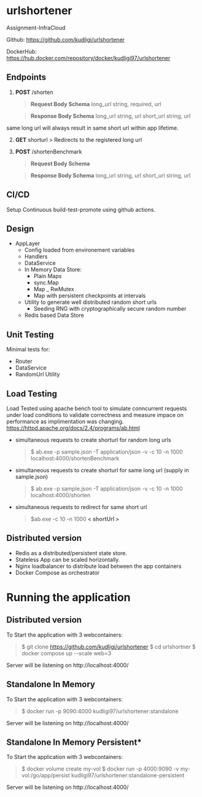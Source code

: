 # urlshortener

Assignment-InfraCloud

Github: https://github.com/kudligi/urlshortener

DockerHub: https://hub.docker.com/repository/docker/kudligi97/urlshortener

## Endpoints

 1. **POST** /shorten
    > **Request Body Schema**
    > long_url  string, required, url

    > **Response Body Schema**
    > long_url  string, url
    >short_url string, url

same long url will always result in same short url within app lifetime.  

  2. **GET** shorturl
    > Redirects to the registered long url

 3. **POST** /shortenBenchmark
    > **Request Body Schema**

    > **Response Body Schema**
    > long_url  string, url
    >short_url string, url


## CI/CD

Setup Continuous build-test-promote using github actions.


## Design

 - AppLayer
	 - Config loaded from environement variables
	 - Handlers
	 - DataService
	 - In Memory Data Store:
		 - Plain Maps
		 - sync.Map
		 - Map _ RwMutex
		 - Map with persistent checkpoints at intervals
	- Utility to generate well distributed random short urls
		- Seeding RNG with cryptographically secure random number
	- Redis based Data Store  


## Unit Testing
Minimal tests for:

 - Router
 - DataService
 - RandomUrl Utility

## Load Testing
Load Tested using apache bench tool to simulate conncurrent requests under load conditions to validate correctness and measure impace on performance as implimentation was changing.
https://httpd.apache.org/docs/2.4/programs/ab.html

- simultaneous requests to create shorturl for random long urls
	> $ ab.exe -p sample.json  -T application/json -v -c 10 -n 1000 localhost:4000/shortenBenchmark
- simultaneous requests to create shorturl for same long url (supply in sample.json)
	> $ ab.exe -p sample.json  -T application/json -v -c 10 -n 1000 localhost:4000/shorten
- simultaneous requests to redirect for same short url
	> $ab.exe -c 10 -n 1000 **< shortUrl >**

## Distributed version

- Redis as a distributed/persistent state store.
- Stateless App can be scaled horizontally.
- Nginx loadbalancer to distribute load between the app containers
- Docker Compose as orchestrator

# Running the application



## Distributed version
To Start the application with 3 webcontainers:
> $ git clone https://github.com/kudligi/urlshortener
> $ cd urlshortner
> $ docker compose up --scale web=3

Server will be listening on http://localhost:4000/

## Standalone In Memory
To Start the application with 3 webcontainers:

> $ docker run -p 9090:4000 kudligi97/urlshortener:standalone

Server will be listening on http://localhost:4000/


## Standalone In Memory Persistent*
To Start the application with 3 webcontainers:

> $ docker volume create my-vol
> $ docker run -p 4000:9090 -v my-vol:/go/app/persist kudligi97/urlshortener:standalone-persistent

Server will be listening on http://localhost:4000/
